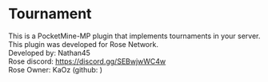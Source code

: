 # Tournament
This is a PocketMine-MP plugin that implements tournaments in your server. This plugin was developed for Rose Network.
<br/>
Developed by: Nathan45 <br/>
Rose discord: https://discord.gg/SEBwjwWC4w <br/>
Rose Owner: KaOz (github: )<br/>
